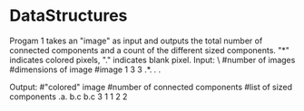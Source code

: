 # DataStructures
Progam 1 takes an "image" as input and outputs the total number of connected components and a count of the different sized components. "\*" indicates colored pixels, "." indicates blank pixel.
Input: \\
#number of images
#dimensions of image
#image
1
3 3
.*.
*.*
*.*

Output:
#"colored" image
#number of connected components
#list of sized components
.a.
b.c
b.c
3
1 1
2 2
